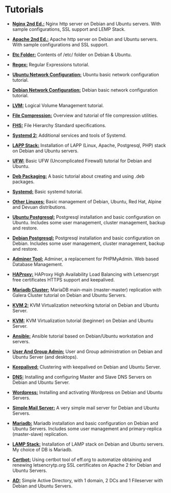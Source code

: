 # Tutorials

- [**Nginx 2nd Ed.:**](Nginx2ndEd.html) Nginx http server on Debian and Ubuntu servers. With sample configurations, SSL support and LEMP Stack.

- [**Apache 2nd Ed.:**](Apache2ndEd.html) Apache http server on Debian and Ubuntu servers. With sample configurations and SSL support.

- [**Etc Folder:**](EtcOnDebianUbuntu.html) Contents of /etc/ folder on Debian & Ubuntu.

- [**Regex:**](RegexOnDebianUbuntu.html) Regular Expressions tutorial.

- [**Ubuntu Network Configuration:**](NetworkOnUbuntu.html) Ubuntu basic network configuration tutorial.

- [**Debian Network Configuration:**](NetworkOnDebian.html) Debian basic network configuration tutorial.

- [**LVM:**](LVMOnDebianUbuntu.html) Logical Volume Management tutorial.

- [**File Compression:**](FileCompressionOnDebianUbuntu.html) Overview and tutorial of file compression utilities.

- [**FHS:**](FHSOnDebianUbuntu.html) File Hierarchy Standard specifications.

- [**Systemd 2:**](SystemdOnDebianUbuntu2.html) Additional services and tools of Systemd.

- [**LAPP Stack:**](LappOnDebianUbuntu.html) Installation of LAPP (Linux, Apache, Postgresql, PHP) stack on Debian and Ubuntu servers.

- [**UFW:**](UFWOnDebianUbuntu.html) Basic UFW (Uncomplicated Firewall) tutorial for Debian and Ubuntu.

- [**Deb Packaging:**](DebPackagingOnDebianUbuntu.html) A basic tutorial about creating and using .deb packages.

- [**Systemd:**](SystemdOnDebianUbuntu.html) Basic systemd tutorial.

- [**Other Linuxes:**](OtherLinuxesOnDebianUbuntu.html) Basic management of Debian, Ubuntu, Red Hat, Alpine and Devuan distributions.

- [**Ubuntu Postgresql:**](PostgresqlOnUbuntu.html) Postgresql installation and basic configuration on Ubuntu. Includes some user management, cluster management, backup and restore.

- [**Debian Postgresql:**](PostgresqlOnDebian.html) Postgresql installation and basic configuration on Debian. Includes some user management, cluster management, backup and restore.
 
- [**Adminer Tool:**](AdminerOnDebianUbuntu.html) Adminer, a replacement for PHPMyAdmin. Web based Database Management.

- [**HAProxy:**](HAProxyOnDebianUbuntu.html) HAProxy High Availability Load Balancing with Letsencrypt free certificates HTTPS support and keepalived.

- [**Mariadb Cluster:**](MariadbClusterOnDebianUbuntu.html) MariaDB main-main (master-master) replication with Galera Cluster tutorial on Debian and Ubuntu Servers.

- [**KVM 2:**](KVMOnDebianUbuntu2.html) KVM Virtualization networking tutorial  on Debian and Ubuntu Server. 

- [**KVM:**](KVMOnDebianUbuntu1.html) KVM Virtualization tutorial (beginner) on Debian and Ubuntu Server. 

- [**Ansible:**](AnsibleOnDebianUbuntu.html) Ansible tutorial based on Debian/Ubuntu workstation and servers.

- [**User And Group Admin:**](UserAndGroupAdminOnDebianUbuntu.html) User and Group administration on Debian and Ubuntu Server (and desktops).

- [**Keepalived:**](KeepalivedOnDebianUbuntu.html) Clustering with keepalived on Debian and Ubuntu Server.

- [**DNS:**](DNSOnDebianUbuntu.html) Installing and configuring Master and Slave DNS Servers on Debian and Ubuntu Server.

- [**Wordpress:**](WordpressOnDebianUbuntu.html) Installing and activating Wordpress on Debian and Ubuntu Servers.

- [**Simple Mail Server:**](SimpleMailServerOnDebianUbuntu.html) A very simple mail server for Debian and Ubuntu Servers.

- [**Mariadb:**](MariadbOnDebianUbuntu.html) Mariadb installation and basic configuration on Debian and Ubuntu Servers. Includes some user management and primary-replica (master-slave) replication.

- [**LAMP Stack:**](LampOnDebianUbuntu.html) Installation of LAMP stack on Debian and Ubuntu servers. My choice of DB is Mariadb.

- [**Certbot:**](CertbotOnDebianUbuntu.html) Using certbot tool of eff.org to automatize obtaining and renewing letsencrytp.org SSL certificates on Apache 2 for Debian and Ubuntu Servers.

- [**AD:**](ADOnDebianUbuntu.html) Simple Active Directory, with 1 domain, 2 DCs and 1 Fileserver with Debian and Ubuntu Servers.

